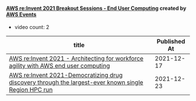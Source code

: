 

#### [AWS re:Invent 2021 Breakout Sessions - End User Computing](https://www.youtube.com/playlist?list=PL2yQDdvlhXf9o8C35r5MpmYou-qLuWhMt) created by [AWS Events](https://www.youtube.com/channel/UCdoadna9HFHsxXWhafhNvKw)

* video count: 2 

| title                                                                                                                                               | Published At |
| --------------------------------------------------------------------------------------------------------------------------------------------------- | ------------ |
| [AWS re:Invent 2021 - Architecting for workforce agility with AWS end user computing](https://www.youtube.com/watch?v=75GfKcCgnvo)                  | 2021-12-17   |
| [AWS re:Invent 2021-Democratizing drug discovery through the largest-ever known single Region HPC run](https://www.youtube.com/watch?v=XqtnTSbDLUg) | 2021-12-23   |